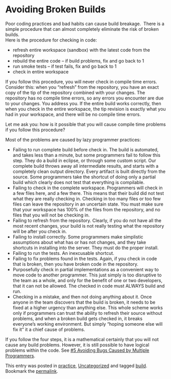 #  Avoiding Broken Builds

Poor coding practices and bad habits can cause build breakage.  There is a simple procedure that can almost completely eliminate the risk of broken builds.  
Here is the procedure for checking in code:

*   refresh entire workspace (sandbox) with the latest code from the repository
*   rebuild the entire code – if build problems, fix and go back to 1
*   run smoke tests – if test fails, fix and go back to 1
*   check in entire workspace

If you follow this procedure, you will never check in compile time errors.  
Consider this: when you “refresh” from the repository, you have an exact copy of the tip of the repository combined with your changes. The repository has no compile time errors, so any errors you encounter are due to your changes. You address you. If the entire build works correctly, then when you check in the entire workspace, the tip revision is exactly what you had in your workspace, and there will be no compile time errors.  

Let me ask you: how is it possible that you will cause compile time problems if you follow this procedure?  

Most of the problems are caused by lazy programmer practices:

*   Failing to run complete build before check in. The build is automated, and takes less than a minute, but some programmers fail to follow this step. They do a build in eclipse, or through some custom script. Our complete build throws away all intermediate results, and starts with a completely clean output directory. Every artifact is built directly from the source. Some programmers take the shortcut of doing only a partial build which clearly does not test that everything is compilable.
*   Failing to check in the complete workspace. Programmers will check in a few files here, and a few there. This means that their build did not test what they are really checking in. Checking in too many files or too few files can leave the repository in an uncertain state. You must make sure that your workspace has 100% of the files from the repository, and no files that you will not be checking in.
*   Failing to refresh from the repository. Clearly, if you do not have all the most recent changes, your build is not really testing what the repository will be after you check in.
*   Failing to install correctly. Some programmers make simplistic assumptions about what has or has not changes, and they take shortcuts in installing into the server. They must do the proper install.
*   Failing to run the tests. An inexcusable shortcut.
*   Failing to fix problems found in the tests. Again, if you check in code that is broken, then you have broken code in the repository.
*   Purposefully check in partial implementations as a convenient way to move code to another programmer. This just simply is too disruptive to the team as a whole, and only for the benefit of one or two developers, that it can not be allowed. The checked in code must ALWAYS build and run.
*   Checking in a mistake, and then not doing anything about it. Once anyone in the team discovers that the build is broken, it needs to be fixed at a higher urgency than anything else. This whole scheme works only if programmers can trust the ability to refresh their source without problems, and when a broken build gets checked in, it breaks everyone’s working environment. But simply “hoping someone else will fix it” it a chief cause of problems.

If you follow the four steps, it is a mathematical certainly that you will not cause any build problems. However, it is still possible to have logical problems within the code. See [#5 Avoiding Bugs Caused by Multiple Programmers](https://agiletribe.purplehillsbooks.com/2011/10/03/5-avoiding-bugs-caused-by-multiple-programmers/).

This entry was posted in [practice](https://agiletribe.purplehillsbooks.com/category/practice/), [Uncategorized](https://agiletribe.purplehillsbooks.com/category/uncategorized/) and tagged [build](https://agiletribe.purplehillsbooks.com/tag/build/). Bookmark the [permalink](https://agiletribe.purplehillsbooks.com/2011/10/02/4-avoiding-broken-builds/ "Permalink to #4 Avoiding Broken Builds").